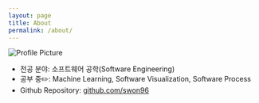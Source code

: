 ```yaml
---
layout: page
title: About
permalink: /about/
---
```


<img src="{{ site.baseurl }}/assets/profile-placeholder.gif" title="Profile Picture" class="profile">


- 전공 분야: 소프트웨어 공학(Software Engineering)
- 공부 중✏️: Machine Learning, Software Visualization, Software Process
- Github Repository: [github.com/swon96](https://github.com/swon96/ML)
